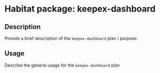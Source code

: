# Habitat package: keepex-dashboard

## Description

Provide a brief description of the `keepex-dashboard` plan / purpose.

## Usage

Describe the general usage for the `keepex-dashboard` plan
